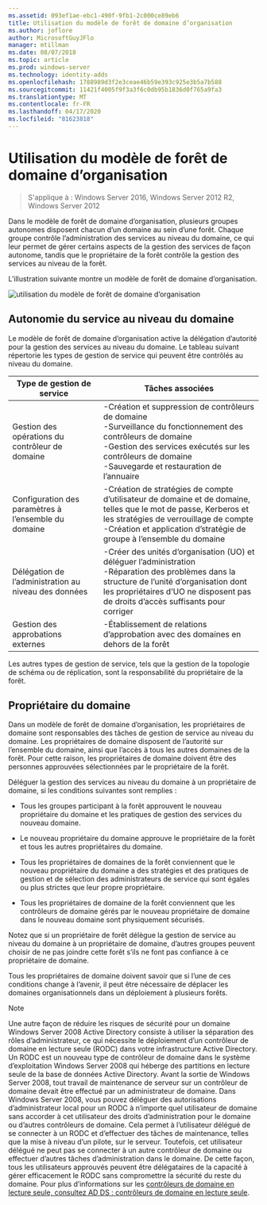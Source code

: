 ```yaml
---
ms.assetid: 093ef1ae-ebc1-490f-9fb1-2c000ce89eb6
title: Utilisation du modèle de forêt de domaine d’organisation
ms.author: joflore
author: MicrosoftGuyJFlo
manager: mtillman
ms.date: 08/07/2018
ms.topic: article
ms.prod: windows-server
ms.technology: identity-adds
ms.openlocfilehash: 1788989d3f2e3ceae46b59e393c925e3b5a7b588
ms.sourcegitcommit: 11421f4005f9f3a3f6c0db95b1836d0f765a9fa3
ms.translationtype: MT
ms.contentlocale: fr-FR
ms.lasthandoff: 04/17/2020
ms.locfileid: "81623818"
---
```

# <a name="using-the-organizational-domain-forest-model"></a>Utilisation du modèle de forêt de domaine d’organisation

> S'applique à : Windows Server 2016, Windows Server 2012 R2, Windows Server 2012

Dans le modèle de forêt de domaine d’organisation, plusieurs groupes autonomes disposent chacun d’un domaine au sein d’une forêt. Chaque groupe contrôle l’administration des services au niveau du domaine, ce qui leur permet de gérer certains aspects de la gestion des services de façon autonome, tandis que le propriétaire de la forêt contrôle la gestion des services au niveau de la forêt.

L’illustration suivante montre un modèle de forêt de domaine d’organisation.

![utilisation du modèle de forêt de domaine d’organisation](../../media/Using-the-Organizational-Domain-Forest-Model/c50a3c6a-b0e4-43ec-ad62-f05d05f0bbd2.gif)

## <a name="domain-level-service-autonomy"></a>Autonomie du service au niveau du domaine

Le modèle de forêt de domaine d’organisation active la délégation d’autorité pour la gestion des services au niveau du domaine. Le tableau suivant répertorie les types de gestion de service qui peuvent être contrôlés au niveau du domaine.

| Type de gestion de service | Tâches associées |
| -------------------------- |----------------- |
| Gestion des opérations du contrôleur de domaine    | -Création et suppression de contrôleurs de domaine<br />-Surveillance du fonctionnement des contrôleurs de domaine<br />-Gestion des services exécutés sur les contrôleurs de domaine<br />-Sauvegarde et restauration de l’annuaire |
| Configuration des paramètres à l’ensemble du domaine         | -Création de stratégies de compte d’utilisateur de domaine et de domaine, telles que le mot de passe, Kerberos et les stratégies de verrouillage de compte<br />-Création et application d’stratégie de groupe à l’ensemble du domaine |
| Délégation de l’administration au niveau des données       | -Créer des unités d’organisation (UO) et déléguer l’administration<br />-Réparation des problèmes dans la structure de l’unité d’organisation dont les propriétaires d’UO ne disposent pas de droits d’accès suffisants pour corriger |
| Gestion des approbations externes | -Établissement de relations d’approbation avec des domaines en dehors de la forêt |

Les autres types de gestion de service, tels que la gestion de la topologie de schéma ou de réplication, sont la responsabilité du propriétaire de la forêt.

## <a name="domain-owner"></a>Propriétaire du domaine

Dans un modèle de forêt de domaine d’organisation, les propriétaires de domaine sont responsables des tâches de gestion de service au niveau du domaine. Les propriétaires de domaine disposent de l’autorité sur l’ensemble du domaine, ainsi que l’accès à tous les autres domaines de la forêt. Pour cette raison, les propriétaires de domaine doivent être des personnes approuvées sélectionnées par le propriétaire de la forêt.

Déléguer la gestion des services au niveau du domaine à un propriétaire de domaine, si les conditions suivantes sont remplies :

- Tous les groupes participant à la forêt approuvent le nouveau propriétaire du domaine et les pratiques de gestion des services du nouveau domaine.

- Le nouveau propriétaire du domaine approuve le propriétaire de la forêt et tous les autres propriétaires du domaine.

- Tous les propriétaires de domaines de la forêt conviennent que le nouveau propriétaire du domaine a des stratégies et des pratiques de gestion et de sélection des administrateurs de service qui sont égales ou plus strictes que leur propre propriétaire.

- Tous les propriétaires de domaine de la forêt conviennent que les contrôleurs de domaine gérés par le nouveau propriétaire de domaine dans le nouveau domaine sont physiquement sécurisés.

Notez que si un propriétaire de forêt délègue la gestion de service au niveau du domaine à un propriétaire de domaine, d’autres groupes peuvent choisir de ne pas joindre cette forêt s’ils ne font pas confiance à ce propriétaire de domaine.

Tous les propriétaires de domaine doivent savoir que si l’une de ces conditions change à l’avenir, il peut être nécessaire de déplacer les domaines organisationnels dans un déploiement à plusieurs forêts.

> [!NOTE]
> Une autre façon de réduire les risques de sécurité pour un domaine Windows Server 2008 Active Directory consiste à utiliser la séparation des rôles d’administrateur, ce qui nécessite le déploiement d’un contrôleur de domaine en lecture seule (RODC) dans votre infrastructure Active Directory. Un RODC est un nouveau type de contrôleur de domaine dans le système d’exploitation Windows Server 2008 qui héberge des partitions en lecture seule de la base de données Active Directory. Avant la sortie de Windows Server 2008, tout travail de maintenance de serveur sur un contrôleur de domaine devait être effectué par un administrateur de domaine. Dans Windows Server 2008, vous pouvez déléguer des autorisations d’administrateur local pour un RODC à n’importe quel utilisateur de domaine sans accorder à cet utilisateur des droits d’administration pour le domaine ou d’autres contrôleurs de domaine. Cela permet à l’utilisateur délégué de se connecter à un RODC et d’effectuer des tâches de maintenance, telles que la mise à niveau d’un pilote, sur le serveur. Toutefois, cet utilisateur délégué ne peut pas se connecter à un autre contrôleur de domaine ou effectuer d’autres tâches d’administration dans le domaine. De cette façon, tous les utilisateurs approuvés peuvent être délégataires de la capacité à gérer efficacement le RODC sans compromettre la sécurité du reste du domaine. Pour plus d’informations sur les [contrôleurs de domaine en lecture seule, consultez AD DS : contrôleurs de domaine en lecture seule](https://docs.microsoft.com/previous-versions/windows/it-pro/windows-server-2008-R2-and-2008/cc732801(v=ws.10)).

